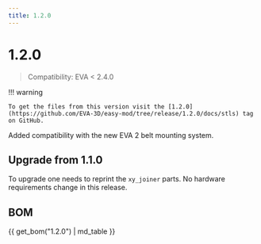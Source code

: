 ```yaml
---
title: 1.2.0
---
```

# 1.2.0

> Compatibility: EVA < 2.4.0

!!! warning

    To get the files from this version visit the [1.2.0](https://github.com/EVA-3D/easy-mod/tree/release/1.2.0/docs/stls) tag on GitHub.

Added compatibility with the new EVA 2 belt mounting system. 

## Upgrade from 1.1.0

To upgrade one needs to reprint the `xy_joiner` parts. No hardware requirements change in this release.

## BOM

{{ get_bom("1.2.0") | md_table }}

